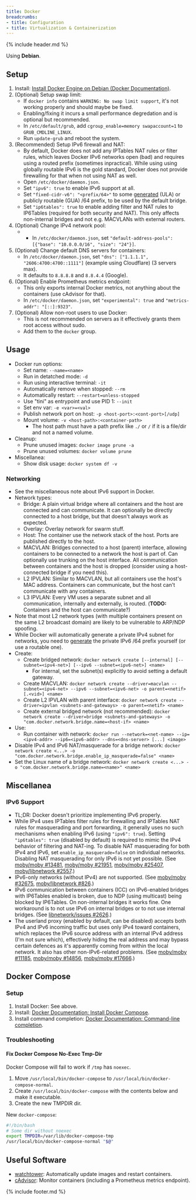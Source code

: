 ```yaml
---
title: Docker
breadcrumbs:
- title: Configuration
- title: Virtualization & Containerization
---
```

{% include header.md %}

Using **Debian**.

## Setup

1. Install: [Install Docker Engine on Debian (Docker Documentation)](https://docs.docker.com/engine/install/debian/).
1. (Optional) Setup swap limit:
    - If `docker info` contains `WARNING: No swap limit support`, it's not working properly and should maybe be fixed.
    - Enabling/fixing it incurs a small performance degredation and is optional but recommended.
    - In `/etc/default/grub`, add `cgroup_enable=memory swapaccount=1` to `GRUB_CMDLINE_LINUX`.
    - Run `update-grub` and reboot the system.
1. (Recommended) Setup IPv6 firewall and NAT:
    - By default, Docker does not add any IPTables NAT rules or filter rules, which leaves Docker IPv6 networks open (bad) and requires using a routed prefix (sometimes inpractical). While using using globally routable IPv6 is the gold standard, Docker does not provide firewalling for that when not using NAT as well.
    - Open `/etc/docker/daemon.json`.
    - Set `"ipv6": true` to enable IPv6 support at all.
    - Set `"fixed-cidr-v6": "<prefix/64>"` to some [generated](https://simpledns.plus/private-ipv6) (ULA) or publicly routable (GUA) /64 prefix, to be used by the default bridge.
    - Set `"ip6tables": true` to enable adding filter and NAT rules to IP6Tables (required for both security and NAT). This only affects non-internal bridges and not e.g. MACVLANs with external routers.
1. (Optional) Change IPv4 network pool:
    - - In `/etc/docker/daemon.json`, set `"default-address-pools": [{"base": "10.0.0.0/16", "size": "24"}]`.
1. (Optional) Change default DNS servers for containers:
    - In `/etc/docker/daemon.json`, set `"dns": ["1.1.1.1", "2606:4700:4700::1111"]` (example using Cloudflare) (3 servers max).
    - It defaults to `8.8.8.8` and `8.8.4.4` (Google).
1. (Optional) Enable Prometheus metrics endpoint:
    - This only exports internal Docker metrics, not anything about the containers (use cAdvisor for that).
    - In `/etc/docker/daemon.json`, set `"experimental": true` and `"metrics-addr": "[::]:9323"`.
1. (Optional) Allow non-root users to use Docker:
    - This is not recommended on servers as it effectively grants them root access without sudo.
    - Add them to the `docker` group.

## Usage

- Docker run options:
    - Set name: `--name=<name>`
    - Run in detatched mode: `-d`
    - Run using interactive terminal: `-it`
    - Automatically remove when stopped: `--rm`
    - Automatically restart: `--restart=unless-stopped`
    - Use "tini" as entrypoint and use PID 1: `--init`
    - Set env var: `-e <var>=<val>`
    - Publish network port on host: `-p <host-port>:<cont-port>[/udp]`
    - Mount volume: `-v <host-path>:<container-path>`
        - The host path must have a path prefix like `./` or `/` if it is a file/dir and not a named volume.
- Cleanup:
    - Prune unused images: `docker image prune -a`
    - Prune unused volumes: `docker volume prune`
- Miscellanea:
    - Show disk usage: `docker system df -v`

### Networking

- See the miscellaneous note about IPv6 support in Docker.
- Network types:
    - Bridge: A plain virtual bridge where all containers and the host are connected and can communicate. It can optionally be directly connected to a host bridge, but that doesn't always work as expected.
    - Overlay: Overlay network for swarm stuff.
    - Host: The container use the network stack of the host. Ports are published directly to the host.
    - MACVLAN: Bridges connected to a host (parent) interface, allowing containers to be connected to a network the host is part of. Can optionally use trunking on the host interface. All communication between containers and the host is dropped (consider using a host-connected bridge if you need this).
    - L2 IPVLAN: Similar to MACVLAN, but all containers use the host's MAC address. Containers can communicate, but the host can't communicate with any containers.
    - L3 IPVLAN: Every VM uses a separate subnet and all communication, internally and externally, is routed. (**TODO:** Containers and the host can communicate?)
- Note that most L2 network types (with multiple containers present on the same L2 broadcast domain) are likely to be vulnerable to ARP/NDP spoofing.
- While Docker will automatically generate a private IPv4 subnet for networks, you need to [generate](https://simpledns.plus/private-ipv6) the private IPv6 /64 prefix yourself (or use a routable one).
- Create:
    - Create bridged network: `docker network create [--internal] [--subnet=<ipv4-net>] [--ipv6 --subnet=<ipv6-net>] <name>`
        - For internal, set the subnet(s) explicitly to avoid setting a default gateway.
    - Create MACVLAN: `docker network create --driver=macvlan --subnet=<ipv4-net> --ipv6 --subnet=<ipv6-net> -o parent=<netif>[.<vid>] <name>`
    - Create L2 IPVLAN with parent interface: `docker network create --driver=ipvlan <subnets-and-gateways> -o parent=<netif> <name>`
    - Create external bridged network (not recommended): `docker network create --driver=bridge <subnets-and-gateways> -o "com.docker.network.bridge.name=<host-if> <name>`
- Use:
    - Run container with network: `docker run --network=<net-name> --ip=<ipv4-addr> --ip6=<ipv6-addr> --dns=<dns-server> [...] <image>`
- Disable IPv4 and IPv6 NAT/masquerade for a bridge network: `docker network create <...> -o "com.docker.network.bridge.enable_ip_masquerade=false" <name>`
- Set the Linux name of a bridge network: `docker network create <...> -o "com.docker.network.bridge.name=<name>" <name>`

## Miscellanea

### IPv6 Support

- TL;DR: Docker doesn't prioritize implementing IPv6 properly.
- While IPv4 uses IPTables filter rules for firewalling and IPTables NAT rules for masquerading and port forwarding, it generally uses no such mechanisms when enabling IPv6 (using `"ipv6": true`). Setting `"ip6tables": true` (disabled by default) is required to mimic the IPv4 behavior of filtering and NAT-ing. To disable NAT masquerading for both IPv4 and IPv6, set `enable_ip_masquerade=false` on individual networks. Disabling NAT masquerading for only IPv6 is not yet possible. (See [moby/moby #13481](https://github.com/moby/moby/issues/13481), [moby/moby #21951](https://github.com/moby/moby/issues/21951), [moby/moby #25407](https://github.com/moby/moby/issues/25407), [moby/libnetwork #2557](https://github.com/moby/libnetwork/issues/2557).)
- IPv6-only networks (without IPv4) are not supported. (See [moby/moby #32675](https://github.com/moby/moby/issues/32675), [moby/libnetwork #826](https://github.com/moby/libnetwork/pull/826).)
- IPv6 communication between containers (ICC) on IPv6-enabled bridges with IP6Tables enabled is broken, due to NDP (using multicast) being blocked by IP6Tables. On non-internal bridges it works fine. One workaround is to not use IPv6 on internal bridges or to not use internal bridges. (See [libnetwork/issues #2626](https://github.com/moby/libnetwork/issues/2626).)
- The userland proxy (enabled by default, can be disabled) accepts both IPv4 and IPv6 incoming traffic but uses only IPv4 toward containers, which replaces the IPv6 source address with an internal IPv4 address (I'm not sure which), effectively hiding the real address and may bypass certain defences as it's apparently coming from within the local network. It also has other non-IPv6-related problems. (See [moby/moby #11185](https://github.com/moby/moby/issues/11185), [moby/moby #14856](https://github.com/moby/moby/issues/14856), [moby/moby #17666](https://github.com/moby/moby/issues/17666).)

## Docker Compose

### Setup

1. Install Docker: See above.
1. Install: [Docker Documentation: Install Docker Compose](https://docs.docker.com/compose/install/).
1. Install command completion: [Docker Documentation: Command-line completion](https://docs.docker.com/compose/completion/).

### Troubleshooting

#### Fix Docker Compose No-Exec Tmp-Dir

Docker Compose will fail to work if `/tmp` has `noexec`.

1. Move `/usr/local/bin/docker-compose` to `/usr/local/bin/docker-compose-normal`.
1. Create `/usr/local/bin/docker-compose` with the contents below and make it executable.
1. Create the new TMPDIR dir.

New `docker-compose`:

```sh
#!/bin/bash
# Some dir without noexec
export TMPDIR=/var/lib/docker-compose-tmp
/usr/local/bin/docker-compose-normal "$@"
```

## Useful Software

- [watchtower](https://github.com/containrrr/watchtower): Automatically update images and restart containers.
- [cAdvisor](https://github.com/google/cadvisor): Monitor containers (including a Prometheus metrics endpoint).

{% include footer.md %}
